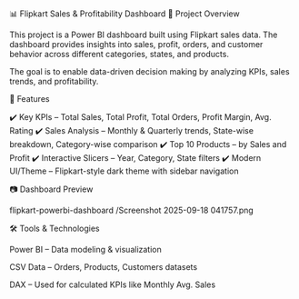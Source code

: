 📊 Flipkart Sales & Profitability Dashboard
📌 Project Overview

This project is a Power BI dashboard built using Flipkart sales data.
The dashboard provides insights into sales, profit, orders, and customer behavior across different categories, states, and products.

The goal is to enable data-driven decision making by analyzing KPIs, sales trends, and profitability.

🚀 Features

✔️ Key KPIs – Total Sales, Total Profit, Total Orders, Profit Margin, Avg. Rating
✔️ Sales Analysis – Monthly & Quarterly trends, State-wise breakdown, Category-wise comparison
✔️ Top 10 Products – by Sales and Profit
✔️ Interactive Slicers – Year, Category, State filters
✔️ Modern UI/Theme – Flipkart-style dark theme with sidebar navigation

📷 Dashboard Preview

flipkart-powerbi-dashboard
/Screenshot 2025-09-18 041757.png



🛠️ Tools & Technologies

Power BI – Data modeling & visualization

CSV Data – Orders, Products, Customers datasets

DAX – Used for calculated KPIs like Monthly Avg. Sales
